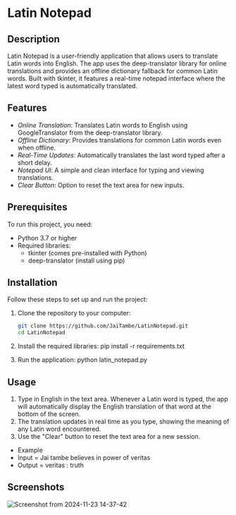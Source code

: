# Latin Notepad

## Description
Latin Notepad is a user-friendly application that allows users to translate Latin words into English. The app uses the deep-translator library for online translations and provides an offline dictionary fallback for common Latin words. Built with tkinter, it features a real-time notepad interface where the latest word typed is automatically translated.

## Features
- *Online Translation*: Translates Latin words to English using GoogleTranslator from the deep-translator library.
- *Offline Dictionary*: Provides translations for common Latin words even when offline.
- *Real-Time Updates*: Automatically translates the last word typed after a short delay.
- *Notepad UI*: A simple and clean interface for typing and viewing translations.
- *Clear Button*: Option to reset the text area for new inputs.

## Prerequisites
To run this project, you need:
- Python 3.7 or higher
- Required libraries:
  - tkinter (comes pre-installed with Python)
  - deep-translator (install using pip)

## Installation
Follow these steps to set up and run the project:

1. Clone the repository to your computer:
   ```bash
   git clone https://github.com/JaiTambe/LatinNotepad.git
   cd LatinNotepad
   
2. Install the required libraries:
   pip install -r requirements.txt
   
3. Run the application:
   python latin_notepad.py

## Usage
1. Type in English in the text area. Whenever a Latin word is typed, the app will automatically display the English translation of that word at the bottom of the screen.
2. The translation updates in real time as you type, showing the meaning of any Latin word encountered.
3. Use the "Clear" button to reset the text area for a new session.

- Example
- Input = Jai tambe believes in power of veritas
- Output = veritas : truth

## Screenshots
![Screenshot from 2024-11-23 14-37-42](https://github.com/user-attachments/assets/cb63f9d9-3662-4b21-81c0-52ed210c64cc)

